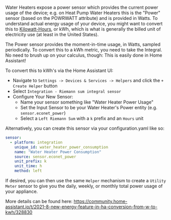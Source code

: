 Water Heaters expose a power sensor which provides the current power usage of the device; e.g. on Heat Pump Water Heaters this is the "Power" sensor (based on the POWRWATT attribute) and is provided in Watts. To understand actual energy usage of your device, you might want to convert this to [Kilowatt-Hours](https://en.wikipedia.org/wiki/Kilowatt-hour), or kWh, which is what is generally the billed unit of electricity use (at least in the United States).

The Power sensor provides the moment-in-time usage, in Watts, sampled periodically. To convert this to a kWh metric, you need to take the Integral. No need to brush up on your calculus, though: This is easily done in Home Assistant!

To convert this to kWh's via the Home Assistant UI:

* Navigate to `Settings -> Devices & Services -> Helpers` and click the `+ Create Helper` button
* Select `Integration - Riemann sum integral sensor`
* Configure Your New Sensor: 
  * Name your sensor something like "Water Heater Power Usage"
  * Set the Input Sensor to be your Water Heater's Power entity (e.g. `sensor.econet_power`)
  * Select a `Left Riemann Sum` with a `k` prefix and an `Hours` unit

Alternatively, you can create this sensor via your configuration.yaml like so:

```yaml
sensor:
  - platform: integration
    unique_id: water_heater_power_consumption
    name: "Water Heater Power Consumption"
    source: sensor.econet_power
    unit_prefix: k
    unit_time: h
    method: left
```

If desired, you can then use the same `Helper` mechanism to create a `Utility Meter` sensor to give you the daily, weekly, or monthly total power usage of your appliance.

More details can be found here: https://community.home-assistant.io/t/2021-8-new-energy-feature-in-ha-conversion-from-w-to-kwh/328830
